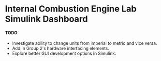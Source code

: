 # Internal Combustion Engine Lab Simulink Dashboard

#### TODO
* Investigate ability to change units from imperial to metric and vice versa.
* Add in Group 2's hardware interfacing elements.
* Explore better GUI development options in Simulink.
